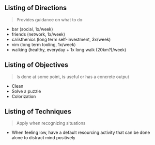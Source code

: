## Listing of Directions
> Provides guidance on what to do

* bar (social, 1x/week)
* friends (network, 1x/week)
* calisthenics (long term self-investment, 3x/week)
* vim (long term tooling, 1x/week)
* walking (healthy, everyday + 1x long walk (20km?)/week)

## Listing of Objectives
> Is done at some point, is useful or has a concrete output

* Clean
* Solve a puzzle
* Colorization

## Listing of Techniques
> Apply when recognizing situations

* When feeling low, have a default resourcing activity that can be done alone to distract mind positively
